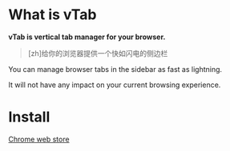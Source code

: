 # What is vTab
**vTab is vertical tab manager for your browser.**

> [zh]给你的浏览器提供一个快如闪电的侧边栏

You can manage browser tabs in the sidebar as fast as lightning.

It will not have any impact on your current browsing experience.


# Install

[Chrome web store](https://chromewebstore.google.com/detail/vtab/fkmcgnjikengcgbeadhmdeneagpdgaea) 